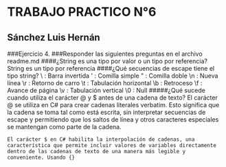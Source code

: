 # **TRABAJO PRACTICO N°6**
## **Sánchez Luis Hernán**

###Ejercicio 4.
###Responder las siguientes preguntas en el archivo readme.md
####¿String es una tipo por valor o un tipo por referencia?
    String es un tipo por referencia
####¿Qué secuencias de escape tiene el tipo string?
    \\ : Barra invertida
    \' : Comilla simple
    \" : Comilla doble
    \n : Nueva línea
    \r : Retorno de carro
    \t : Tabulación horizontal
    \b : Retroceso
    \f : Avance de página
    \v : Tabulación vertical
    \0 : Null
#####¿Qué sucede cuando utiliza el carácter @ y $ antes de una cadena de texto?
    El carácter @ se utiliza en C# para crear cadenas literales verbatim. Esto significa que la cadena se toma tal como está escrita, sin interpretar secuencias de escape y permitiendo que los saltos de línea y otros caracteres especiales se mantengan como parte de la cadena.

    El carácter $ en C# habilita la interpolación de cadenas, una característica que permite incluir valores de variables directamente dentro de las cadenas de texto de una manera más legible y conveniente. Usando {}